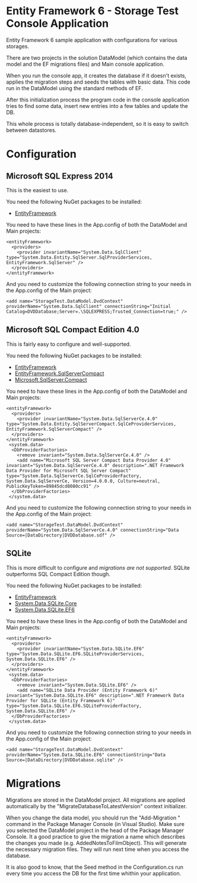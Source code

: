 # Entity Framework 6 - Storage Test Console Application

Entity Framework 6 sample application with configurations for various storages.

There are two projects in the solution DataModel (which contains the data model and the EF migrations files) and Main console application.


When you run the console app, it creates the database if it doesn't exists, applies the migration steps and seeds the tables with basic data.
 This code run in the DataModel using the standard methods of EF.

After this initialization process the program code in the console application tries to find some data, insert new entries into a few tables and update the DB.


This whole process is totally database-independent, so it is easy to switch between datastores.

Configuration
=============

Microsoft SQL Express 2014
--------------------------
This is the easiest to use.

You need the following NuGet packages to be installed:
* [EntityFramework](http://www.nuget.org/packages/EntityFramework/)

You need to have these lines in the App.config of both the DataModel and Main projects:

    <entityFramework>
      <providers>
        <provider invariantName="System.Data.SqlClient" type="System.Data.Entity.SqlServer.SqlProviderServices, EntityFramework.SqlServer" />
      </providers>
    </entityFramework>

And you need to customize the following connection string to your needs in the App.config of the Main project:

    <add name="StorageTest.DataModel.DvdContext" providerName="System.Data.SqlClient" connectionString="Initial Catalog=DVDDatabase;Server=.\SQLEXPRESS;Trusted_Connection=true;" />


Microsoft SQL Compact Edition 4.0
---------------------------------
This is fairly easy to configure and well-supported.

You need the following NuGet packages to be installed:
* [EntityFramework](http://www.nuget.org/packages/EntityFramework/)
* [EntityFramework.SqlServerCompact](http://www.nuget.org/packages/EntityFramework.SqlServerCompact/)
* [Microsoft.SqlServer.Compact](http://www.nuget.org/packages/Microsoft.SqlServer.Compact/)

You need to have these lines in the App.config of both the DataModel and Main projects:

    <entityFramework>
      <providers>
        <provider invariantName="System.Data.SqlServerCe.4.0" type="System.Data.Entity.SqlServerCompact.SqlCeProviderServices, EntityFramework.SqlServerCompact" />
      </providers>
    </entityFramework>
     <system.data>
      <DbProviderFactories>
        <remove invariant="System.Data.SqlServerCe.4.0" />
        <add name="Microsoft SQL Server Compact Data Provider 4.0" invariant="System.Data.SqlServerCe.4.0" description=".NET Framework Data Provider for Microsoft SQL Server Compact" type="System.Data.SqlServerCe.SqlCeProviderFactory, System.Data.SqlServerCe, Version=4.0.0.0, Culture=neutral, PublicKeyToken=89845dcd8080cc91" />
      </DbProviderFactories>
     </system.data>

And you need to customize the following connection string to your needs in the App.config of the Main project:

    <add name="StorageTest.DataModel.DvdContext" providerName="System.Data.SqlServerCe.4.0" connectionString="Data Source=|DataDirectory|DVDDatabase.sdf" />

SQLite
------
This is more difficult to configure and _migrations are not supported_. SQLite outperforms SQL Compact Edition though.

You need the following NuGet packages to be installed:
* [EntityFramework](http://www.nuget.org/packages/EntityFramework/)
* [System.Data.SQLite.Core](http://www.nuget.org/packages/System.Data.SQLite.Core/)
* [System.Data.SQLite.EF6](http://www.nuget.org/packages/System.Data.SQLite.EF6/)

You need to have these lines in the App.config of both the DataModel and Main projects:

    <entityFramework>
      <providers>
        <provider invariantName="System.Data.SQLite.EF6" type="System.Data.SQLite.EF6.SQLiteProviderServices, System.Data.SQLite.EF6" />
      </providers>
    </entityFramework>
     <system.data>
      <DbProviderFactories>
        <remove invariant="System.Data.SQLite.EF6" />
        <add name="SQLite Data Provider (Entity Framework 6)" invariant="System.Data.SQLite.EF6" description=".NET Framework Data Provider for SQLite (Entity Framework 6)" type="System.Data.SQLite.EF6.SQLiteProviderFactory, System.Data.SQLite.EF6" />
      </DbProviderFactories>
     </system.data>

And you need to customize the following connection string to your needs in the App.config of the Main project:

    <add name="StorageTest.DataModel.DvdContext" providerName="System.Data.SQLite.EF6" connectionString="Data Source=|DataDirectory|DVDDatabase.sqlite" />

Migrations
==========
Migrations are stored in the DataModel project. All migrations are applied automatically by the "MigrateDatabaseToLatestVersion" context initializer.

When you change the data model, you should run the "Add-Migration <migration name>" command in the Package Manager Console (in Visual Studio). Make sure you selected the DataModel project in the head of the Package Manager Console. It a good practice to give the migration a name which describes the changes you made (e.g. AddedNotesToFilmObject). This will generate the necessary migration files. They will run next time when you access the database.

It is also good to know, that the Seed method in the Configuration.cs run every time you access the DB for the first time whithin your application.

